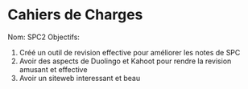 # Cahiers de Charges
Nom: SPC2
Objectifs:
  1. Créé un outil de revision effective pour améliorer les notes de SPC
  2. Avoir des aspects de Duolingo et Kahoot pour rendre la revision amusant et effective
  3. Avoir un siteweb interessant et beau

